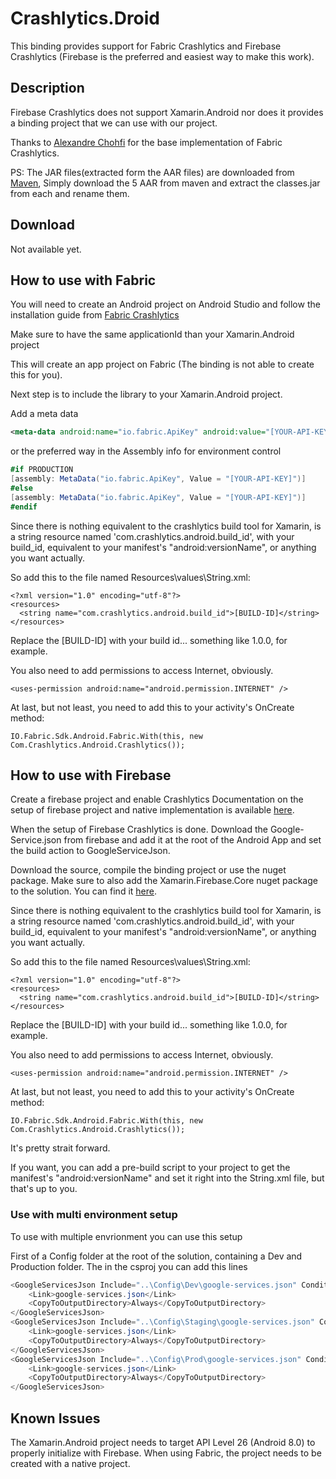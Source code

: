 # Crashlytics.Droid

This binding provides support for Fabric Crashlytics and Firebase Crashlytics (Firebase is the preferred and easiest way to make this work).

## Description

Firebase Crashlytics does not support Xamarin.Android nor does it provides a binding project that we can use with our project.

Thanks to [Alexandre Chohfi](https://github.com/azchohfi) for the base implementation of Fabric Crashlytics.

PS:
The JAR files(extracted form the AAR files) are downloaded from [Maven](https://mvnrepository.com/artifact/com.crashlytics.sdk.android), 
Simply download the 5 AAR from maven and extract the classes.jar from each and rename them.

## Download

Not available yet.

## How to use with Fabric

You will need to create an Android project on Android Studio and follow the installation guide from [Fabric Crashlytics](https://fabric.io/kits/android/crashlytics/install)

Make sure to have the same applicationId than your Xamarin.Android project

This will create an app project on Fabric (The binding is not able to create this for you).

Next step is to include the library to your Xamarin.Android project.

Add a meta data 
``` xml
<meta-data android:name="io.fabric.ApiKey" android:value="[YOUR-API-KEY]" />
```

or the preferred way in the Assembly info for environment control

``` csharp
#if PRODUCTION
[assembly: MetaData("io.fabric.ApiKey", Value = "[YOUR-API-KEY]")]
#else
[assembly: MetaData("io.fabric.ApiKey", Value = "[YOUR-API-KEY]")]
#endif
```

Since there is nothing equivalent to the crashlytics build tool for Xamarin, is a string resource named 'com.crashlytics.android.build_id', with your build_id, equivalent to your manifest's "android:versionName", or anything you want actually.

So add this to the file named Resources\values\String.xml:

	<?xml version="1.0" encoding="utf-8"?>
	<resources>
	  <string name="com.crashlytics.android.build_id">[BUILD-ID]</string>
	</resources>


Replace the [BUILD-ID] with your build id... something like 1.0.0, for example.

You also need to add permissions to access Internet, obviously.

	<uses-permission android:name="android.permission.INTERNET" />


At last, but not least, you need to add this to your activity's OnCreate method:

	IO.Fabric.Sdk.Android.Fabric.With(this, new Com.Crashlytics.Android.Crashlytics());

## How to use with Firebase

Create a firebase project and enable Crashlytics
Documentation on the setup of firebase project and native implementation is available [here](https://firebase.google.com/docs/crashlytics/get-started).

When the setup of Firebase Crashlytics is done. Download the Google-Service.json from firebase and add it at the root of the Android App and set the build action to GoogleServiceJson.

Download the source, compile the binding project or use the nuget package.
Make sure to also add the Xamarin.Firebase.Core nuget package to the solution. You can find it [here](https://www.nuget.org/packages/Xamarin.Firebase.Core/).

Since there is nothing equivalent to the crashlytics build tool for Xamarin, is a string resource named 'com.crashlytics.android.build_id', with your build_id, equivalent to your manifest's "android:versionName", or anything you want actually.

So add this to the file named Resources\values\String.xml:

	<?xml version="1.0" encoding="utf-8"?>
	<resources>
	  <string name="com.crashlytics.android.build_id">[BUILD-ID]</string>
	</resources>


Replace the [BUILD-ID] with your build id... something like 1.0.0, for example.

You also need to add permissions to access Internet, obviously.

	<uses-permission android:name="android.permission.INTERNET" />


At last, but not least, you need to add this to your activity's OnCreate method:

	IO.Fabric.Sdk.Android.Fabric.With(this, new Com.Crashlytics.Android.Crashlytics());


It's pretty strait forward.

If you want, you can add a pre-build script to your project to get the manifest's "android:versionName" and set it right into the String.xml file, but that's up to you.

### Use with multi environment setup 

To use with multiple envrionment you can use this setup

First of a Config folder at the root of the solution, containing a Dev and Production folder.
The in the csproj you can add this lines

``` csharp
<GoogleServicesJson Include="..\Config\Dev\google-services.json" Condition="'$(AppEnvironment)'!='Production'&&'$(AppEnvironment)'!='Staging'">
    <Link>google-services.json</Link>
    <CopyToOutputDirectory>Always</CopyToOutputDirectory>
</GoogleServicesJson>
<GoogleServicesJson Include="..\Config\Staging\google-services.json" Condition="'$(AppEnvironment)'=='Staging'">
    <Link>google-services.json</Link>
	<CopyToOutputDirectory>Always</CopyToOutputDirectory>
</GoogleServicesJson>
<GoogleServicesJson Include="..\Config\Prod\google-services.json" Condition="'$(AppEnvironment)'=='Production'">
    <Link>google-services.json</Link>
    <CopyToOutputDirectory>Always</CopyToOutputDirectory>
</GoogleServicesJson>
```

## Known Issues
The Xamarin.Android project needs to target API Level 26 (Android 8.0) to properly initialize with Firebase.
When using Fabric, the project needs to be created with a native project.

